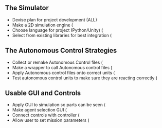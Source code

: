 <h2><b>The Simulator</b></h2>


* Devise plan for project development (ALL)
* Make a 2D simulation engine (
* Choose language for project (Python/Unity) (
* Select from existing libraries for best integration (

<h2><b>The Autonomous Control Strategies</b></h2>


* Collect or remake Autonomous Control files (
* Make a wrapper to call Autonomous control files (
* Apply Autonomous control files onto correct units (
* Test autonomous control units to make sure they are reacting correctly (

<h2><b>Usable GUI and Controls</b></h2>


* Apply GUI to simulation so parts can be seen (
* Make agent selection GUI (
* Connect controls with controller (
* Allow user to set mission parameters (
